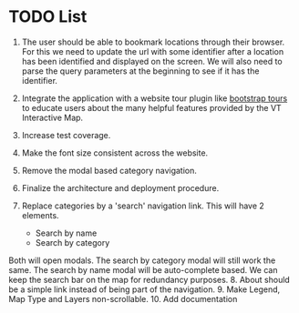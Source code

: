 TODO List
=========

1. The user should be able to bookmark locations through their browser.
  For this we need to update the url with some identifier after
  a location has been identified and displayed on the screen. We will also 
  need to parse the query parameters at the beginning to see if it has the
  identifier.
2. Integrate the application with a website tour plugin like
  [bootstrap tours](http://bootstraptour.com/) to educate users about
  the many helpful features provided by the VT Interactive Map.
3. Increase test coverage.
4. Make the font size consistent across the website.
5. Remove the modal based category navigation.
6. Finalize the architecture and deployment procedure.
7. Replace categories by a 'search' navigation link. This will have 2 elements.

    * Search by name
    * Search by category

  Both will open modals. The search by category modal will still work the same.
  The search by name modal will be auto-complete based.
  We can keep the search bar on the map for redundancy purposes.
8. About should be a simple link instead of being part of the navigation.
9. Make Legend, Map Type and Layers non-scrollable.
10. Add documentation
